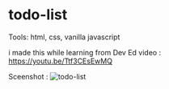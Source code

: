 # todo-list
Tools: html, css, vanilla javascript

i made this while learning from Dev Ed video : https://youtu.be/Ttf3CEsEwMQ

Sceenshot :
![todo-list](https://user-images.githubusercontent.com/73594043/132123363-8ea42f5f-0372-47df-bc02-411a240e804f.PNG)
